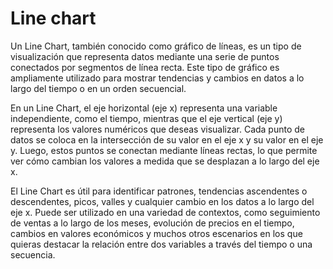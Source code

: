 # Line chart

Un Line Chart, también conocido como gráfico de líneas, es un tipo de visualización que representa datos mediante una serie de puntos conectados por segmentos de línea recta. Este tipo de gráfico es ampliamente utilizado para mostrar tendencias y cambios en datos a lo largo del tiempo o en un orden secuencial.

En un Line Chart, el eje horizontal (eje x) representa una variable independiente, como el tiempo, mientras que el eje vertical (eje y) representa los valores numéricos que deseas visualizar. Cada punto de datos se coloca en la intersección de su valor en el eje x y su valor en el eje y. Luego, estos puntos se conectan mediante líneas rectas, lo que permite ver cómo cambian los valores a medida que se desplazan a lo largo del eje x.

El Line Chart es útil para identificar patrones, tendencias ascendentes o descendentes, picos, valles y cualquier cambio en los datos a lo largo del eje x. Puede ser utilizado en una variedad de contextos, como seguimiento de ventas a lo largo de los meses, evolución de precios en el tiempo, cambios en valores económicos y muchos otros escenarios en los que quieras destacar la relación entre dos variables a través del tiempo o una secuencia.

